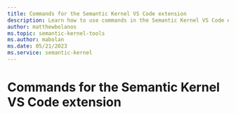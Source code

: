 ```yaml
---
title: Commands for the Semantic Kernel VS Code extension
description: Learn how to use commands in the Semantic Kernel VS Code extension
author: matthewbolanos
ms.topic: semantic-kernel-tools
ms.author: mabolan
ms.date: 05/21/2023
ms.service: semantic-kernel
---
```

# Commands for the Semantic Kernel VS Code extension
